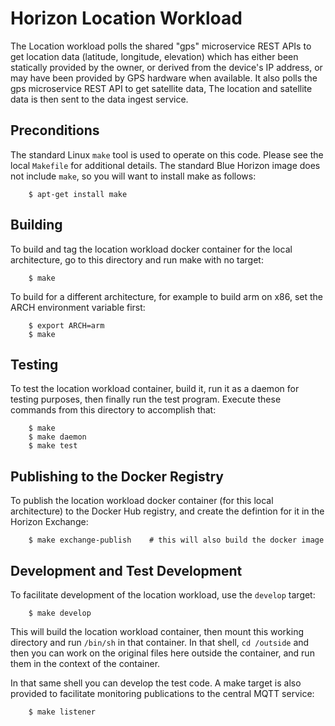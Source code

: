 # Horizon Location Workload

The Location workload polls the shared "gps" microservice REST APIs to
get location data (latitude, longitude, elevation) which has either been
statically provided by the owner, or derived from the device's IP address,
or may have been provided by GPS hardware when available.  It also polls the
gps microservice REST API to get satellite data,  The location and satellite
data is then sent to the data ingest service.

## Preconditions

The standard Linux `make` tool is used to operate on this code.  Please see the local `Makefile` for additional details.  The standard Blue Horizon image does not include `make`, so you will want to install make as follows:
```
    $ apt-get install make
```

## Building

To build and tag the location workload docker container for the local architecture, go to this directory and run make with no target:
```
    $ make
```

To build for a different architecture, for example to build arm on x86, set the ARCH environment variable first:
```
    $ export ARCH=arm
    $ make
```

## Testing

To test the location workload container, build it, run it as a daemon for testing purposes, then finally run the test program.  Execute these commands from this directory to accomplish that:
```
    $ make
    $ make daemon
    $ make test
```

## Publishing to the Docker Registry

To publish the location workload docker container (for this local architecture) to the Docker Hub registry, and create the defintion for it in the Horizon Exchange:
```
    $ make exchange-publish    # this will also build the docker image
```

## Development and Test Development

To facilitate development of the location workload, use the `develop` target:
```
    $ make develop
```
This will build the location workload container, then mount this working directory and run `/bin/sh` in that container.  In that shell, `cd /outside` and then you can work on the original files here outside the container, and run them in the context of the container.

In that same shell you can develop the test code. A make target is also provided to facilitate monitoring publications to the central MQTT service:
```
    $ make listener
```
